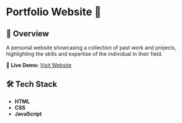 # Portfolio Website 🚀

## 📌 Overview
A personal website showcasing a collection of past work and projects, highlighting the skills and expertise of the individual in their field.

<!-- ![Website Preview](www.youtube.com) -->

🔗 **Live Demo:** [Visit Website](#)

## 🛠️ Tech Stack
- **HTML**
- **CSS**
- **JavaScript**





